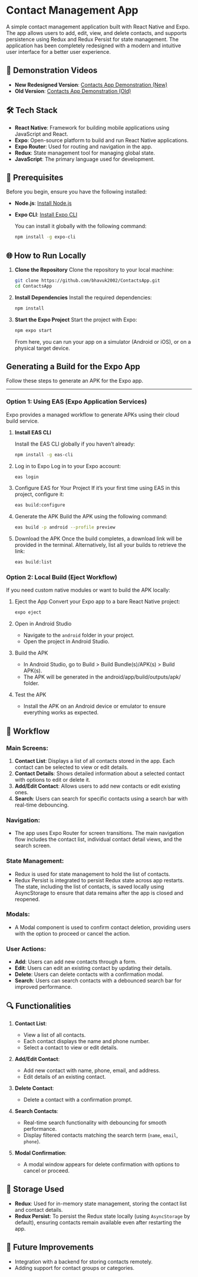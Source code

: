 # Contact Management App

A simple contact management application built with React Native and Expo. The app allows users to add, edit, view, and delete contacts, and supports persistence using Redux and Redux Persist for state management. The application has been completely redesigned with a modern and intuitive user interface for a better user experience.

## 🎥 Demonstration Videos

- **New Redesigned Version**: [Contacts App Demonstration (New)](https://drive.google.com/file/d/1k41_pR2S8mWZA8VrLe3Cngz6ED0_nvuY/view?usp=sharing)
- **Old Version**: [Contacts App Demonstration (Old)](https://drive.google.com/file/d/1oPF2FJwJubyHdgUIjNG74O_LrrnF9dMm/view?usp=sharing)

## 🛠️ Tech Stack

- **React Native**: Framework for building mobile applications using JavaScript and React.
- **Expo**: Open-source platform to build and run React Native applications.
- **Expo Router**: Used for routing and navigation in the app.
- **Redux**: State management tool for managing global state.
- **JavaScript**: The primary language used for development.

## 🔧 Prerequisites

Before you begin, ensure you have the following installed:

- **Node.js**: [Install Node.js](https://nodejs.org/)
- **Expo CLI**: [Install Expo CLI](https://docs.expo.dev/get-started/installation/)

  You can install it globally with the following command:

  ```bash
  npm install -g expo-cli
  ```

## 🌐 How to Run Locally

1. **Clone the Repository**
   Clone the repository to your local machine:

   ```bash
   git clone https://github.com/bhavuk2002/ContactsApp.git
   cd ContactsApp
   ```

2. **Install Dependencies**
   Install the required dependencies:

   ```bash
   npm install
   ```

3. **Start the Expo Project**
   Start the project with Expo:

   ```bash
   npm expo start
   ```

   From here, you can run your app on a simulator (Android or iOS), or on a physical target device.

## Generating a Build for the Expo App

Follow these steps to generate an APK for the Expo app.

---

### Option 1: Using EAS (Expo Application Services)

Expo provides a managed workflow to generate APKs using their cloud build service.

1. **Install EAS CLI**

   Install the EAS CLI globally if you haven’t already:

   ```bash
   npm install -g eas-cli
   ```

2. Log in to Expo
   Log in to your Expo account:

   ```bash
   eas login
   ```

3. Configure EAS for Your Project
   If it’s your first time using EAS in this project, configure it:

   ```bash
   eas build:configure
   ```

4. Generate the APK
   Build the APK using the following command:

   ```bash
   eas build -p android --profile preview
   ```

5. Download the APK
   Once the build completes, a download link will be provided in the terminal.
   Alternatively, list all your builds to retrieve the link:

   ```bash
   eas build:list
   ```

### Option 2: Local Build (Eject Workflow)

If you need custom native modules or want to build the APK locally:

1. Eject the App
   Convert your Expo app to a bare React Native project:

   ```bash
   expo eject
   ```

2. Open in Android Studio

   - Navigate to the `android` folder in your project.
   - Open the project in Android Studio.

3. Build the APK

   - In Android Studio, go to Build > Build Bundle(s)/APK(s) > Build APK(s).
   - The APK will be generated in the android/app/build/outputs/apk/ folder.

4. Test the APK
   - Install the APK on an Android device or emulator to ensure everything works as expected.

## 🔄 Workflow

### Main Screens:

1. **Contact List**: Displays a list of all contacts stored in the app. Each contact can be selected to view or edit details.
2. **Contact Details**: Shows detailed information about a selected contact with options to edit or delete it.
3. **Add/Edit Contact**: Allows users to add new contacts or edit existing ones.
4. **Search**: Users can search for specific contacts using a search bar with real-time debouncing.

### Navigation:

- The app uses Expo Router for screen transitions. The main navigation flow includes the contact list, individual contact detail views, and the search screen.

### State Management:

- Redux is used for state management to hold the list of contacts.
- Redux Persist is integrated to persist Redux state across app restarts. The state, including the list of contacts, is saved locally using AsyncStorage to ensure that data remains after the app is closed and reopened.

### Modals:

- A Modal component is used to confirm contact deletion, providing users with the option to proceed or cancel the action.

### User Actions:

- **Add**: Users can add new contacts through a form.
- **Edit**: Users can edit an existing contact by updating their details.
- **Delete**: Users can delete contacts with a confirmation modal.
- **Search**: Users can search contacts with a debounced search bar for improved performance.

## 🔍 Functionalities

1. **Contact List**:

   - View a list of all contacts.
   - Each contact displays the name and phone number.
   - Select a contact to view or edit details.

2. **Add/Edit Contact**:

   - Add new contact with name, phone, email, and address.
   - Edit details of an existing contact.

3. **Delete Contact**:

   - Delete a contact with a confirmation prompt.

4. **Search Contacts**:

   - Real-time search functionality with debouncing for smooth performance.
   - Display filtered contacts matching the search term (`name`, `email`, `phone`).

5. **Modal Confirmation**:
   - A modal window appears for delete confirmation with options to cancel or proceed.

## 📂 Storage Used

- **Redux**: Used for in-memory state management, storing the contact list and contact details.
- **Redux Persist**: To persist the Redux state locally (using `AsyncStorage` by default), ensuring contacts remain available even after restarting the app.

## 🚀 Future Improvements

- Integration with a backend for storing contacts remotely.
- Adding support for contact groups or categories.

```

```

```

```
